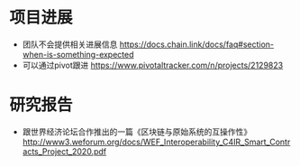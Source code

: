 # 项目进展
- 团队不会提供相关进展信息
https://docs.chain.link/docs/faq#section-when-is-something-expected
- 可以通过pivot跟进
https://www.pivotaltracker.com/n/projects/2129823
# 研究报告
- 跟世界经济论坛合作推出的一篇《区块链与原始系统的互操作性》
http://www3.weforum.org/docs/WEF_Interoperability_C4IR_Smart_Contracts_Project_2020.pdf
